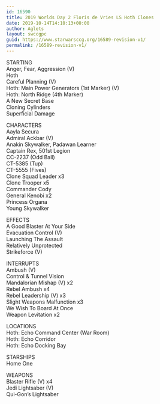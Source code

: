 ```yaml
---
id: 16590
title: 2019 Worlds Day 2 Floris de Vries LS Hoth Clones
date: 2019-10-14T14:10:13+00:00
author: Aglets
layout: swccgpc
guid: https://www.starwarsccg.org/16589-revision-v1/
permalink: /16589-revision-v1/
---
```

STARTING  
Anger, Fear, Aggression (V)  
Hoth  
Careful Planning (V)  
Hoth: Main Power Generators (1st Marker) (V)  
Hoth: North Ridge (4th Marker)  
A New Secret Base  
Cloning Cylinders  
Superficial Damage

CHARACTERS  
Aayla Secura  
Admiral Ackbar (V)  
Anakin Skywalker, Padawan Learner  
Captain Rex, 501st Legion  
CC-2237 (Odd Ball)  
CT-5385 (Tup)  
CT-5555 (Fives)  
Clone Squad Leader x3  
Clone Trooper x5  
Commander Cody  
General Kenobi x2  
Princess Organa  
Young Skywalker

EFFECTS  
A Good Blaster At Your Side  
Evacuation Control (V)  
Launching The Assault  
Relatively Unprotected  
Strikeforce (V)

INTERRUPTS  
Ambush (V)  
Control & Tunnel Vision  
Mandalorian Mishap (V) x2  
Rebel Ambush x4  
Rebel Leadership (V) x3  
Slight Weapons Malfunction x3  
We Wish To Board At Once  
Weapon Levitation x2

LOCATIONS  
Hoth: Echo Command Center (War Room)  
Hoth: Echo Corridor  
Hoth: Echo Docking Bay

STARSHIPS  
Home One

WEAPONS  
Blaster Rifle (V) x4  
Jedi Lightsaber (V)  
Qui-Gon’s Lightsaber